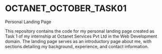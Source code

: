 # OCTANET_OCTOBER_TASK01


Personal Landing Page


This repository contains the code for my personal landing page created as Task 1 of my internship at Octanet Services Pvt Ltd in the Web Development domain. The landing page serves as an introductory page about me, with sections detailing my background, experience, and contact information.
